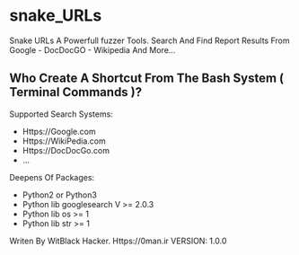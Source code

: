 # snake_URLs
Snake URLs A Powerfull fuzzer Tools. Search And Find Report Results From Google - DocDocGO - Wikipedia And More...

Who Create A Shortcut From The Bash System ( Terminal Commands )?
-



Supported Search Systems:
  - Https://Google.com
  - Https://WikiPedia.com
  - Https://DocDocGo.com
  - ...

Deepens Of Packages:
  - Python2 or Python3
  - Python lib googlesearch V >= 2.0.3
  - Python lib os >= 1
  - Python lib str >= 1

Writen By WitBlack Hacker. Https://0man.ir
VERSION: 1.0.0
